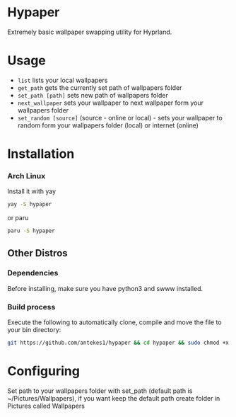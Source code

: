 # Hypaper
Extremely basic wallpaper swapping utility for Hyprland.

# Usage
- `list` lists your local wallpapers 
- `get_path` gets the currently set path of wallpapers folder
- `set_path [path]` sets new path of wallpapers folder
- `next_wallpaper` sets your wallpaper to next wallpaper form your wallpapers folder
- `set_random [source]` (source - online or local) - sets your wallpaper to random form your wallpapers folder (local) or internet (online)

# Installation
### Arch Linux
Install it with yay
```sh
yay -S hypaper
```
or paru
```sh
paru -S hypaper
```

## Other Distros
### Dependencies
Before installing, make sure you have python3 and swww installed.
### Build process
Execute the following to automatically clone, compile and move the file to your bin directory:
```sh
git https://github.com/antekes1/hypaper && cd hypaper && sudo chmod +x ./install.sh & sudo ./install.sh
```

# Configuring
Set path to your wallpapers folder with set_path (default path is ~/Pictures/Wallpapers), 
if you want keep the default path create folder in Pictures called Wallpapers
